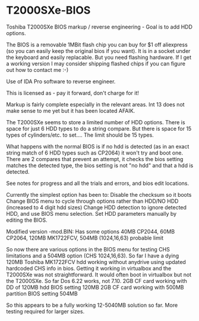 # T2000SXe-BIOS
Toshiba T2000SXe BIOS markup / reverse engineering - Goal is to add HDD options. 

The BIOS is a removable 1MBit flash chip you can buy for $1 off aliexpress (so you can easily keep the original bios if you want). It is in a socket under the keyboard and easily replacable. But you need flashing hardware. If I get a working version I may consider shipping flashed chips if you can figure out how to contact me :-)

Use of IDA Pro software to reverse engineer.

This is licensed as - pay it forward, don't charge for it!

Markup is fairly complete especially in the relevant areas. Int 13 does not make sense to me yet but it has been located AFAIK.

The T2000SXe seems to store a limited number of HDD options. There is space for just 6 HDD types to do a string compare. But there is space for 15 types of cylinders/etc. to set.... The limit should be 15 types.

What happens with the normal BIOS is if no hdd is detected (as in an exact string match of 6 HDD types such as CP2064) it won't try and boot one. There are 2 compares that prevent an attempt, it checks the bios setting matches the detected type, the bios setting is not "no hdd" and that a hdd is detected.

See notes for progress and all the trials and errors, and bios edit locations.

Currently the simplest option has been to:
Disable the checksum so it boots
Change BIOS menu to cycle through options rather than HDD/NO HDD (increased to 4 digit hdd sizes)
Change HDD detection to ignore detected HDD, and use BIOS menu selection.
Set HDD parameters manually by editing the BIOS.

Modified version -mod.BIN:
Has some options 40MB CP2044, 60MB CP2064, 120MB MK1722FCV, 504MB (1024,16,63) probable limit

So now there are various options in the BIOS menu for testing CHS limitations and a 504MB option (CHS 1024,16,63).
So far I have a dying 120MB Toshiba MK1722FCV hdd working without anydrive using updated hardcoded CHS info in bios.
Getting it working in virtualbox and the T2000SXe was not straightforward. It would often boot in virtualbox but not the T2000SXe.
So far Dos 6.22 works, not 7.10.
2GB CF card working with DD of 120MB hdd BIOS setting 120MB
2GB CF card working with 500MB partition BIOS setting 504MB

So this appears to be a fully working 12-5040MB solution so far. More testing required for larger sizes.
